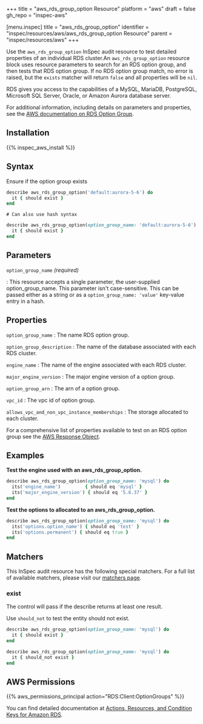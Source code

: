 +++
title = "aws_rds_group_option Resource"
platform = "aws"
draft = false
gh_repo = "inspec-aws"

[menu.inspec]
title = "aws_rds_group_option"
identifier = "inspec/resources/aws/aws_rds_group_option Resource"
parent = "inspec/resources/aws"
+++

Use the `aws_rds_group_option` InSpec audit resource to test detailed properties of an individual RDS cluster.An `aws_rds_group_option` resource block uses resource parameters to search for an RDS option group, and then tests that RDS option group.  If no RDS option group match, no error is raised, but the `exists` matcher will return `false` and all properties will be `nil`.

RDS gives you access to the capabilities of a MySQL, MariaDB, PostgreSQL, Microsoft SQL Server, Oracle, or Amazon Aurora database server.

For additional information, including details on parameters and properties, see the [AWS documentation on RDS Option Group](https://docs.aws.amazon.com/AWSCloudFormation/latest/UserGuide/aws-resource-rds-optiongroup.html).

## Installation

{{% inspec_aws_install %}}

## Syntax

Ensure if the option group exists

```ruby
describe aws_rds_group_option('default:aurora-5-6') do
  it { should exist }
end
```

    # Can also use hash syntax
```ruby
describe aws_rds_group_option(option_group_name: 'default:aurora-5-6') do
  it { should exist }
end
```

## Parameters

`option_group_name`  _(required)_

: This resource accepts a single parameter, the user-supplied option_group_name. This parameter isn't case-sensitive.
  This can be passed either as a string or as a `option_group_name: 'value'` key-value entry in a hash.

## Properties

`option_group_name`
: The name RDS option group.

`option_group_description`
: The name of the database associated with each RDS cluster.

`engine_name`
: The name of the engine associated with each RDS cluster.

`major_engine_version`
: The major engine version of a option group.

`option_group_arn`
: The arn of a option group.

`vpc_id`
: The vpc id of  option group.

`allows_vpc_and_non_vpc_instance_memberships`
: The storage allocated to each cluster.

For a comprehensive list of properties available to test on an RDS option group see the [AWS Response Object](https://docs.aws.amazon.com/sdk-for-ruby/v3/api/Aws/RDS/DBCluster.html).

## Examples

**Test the engine used with an aws_rds_group_option.**

```ruby
describe aws_rds_group_option(option_group_name: 'mysql') do
  its('engine_name')         { should eq 'mysql' }
  its('major_engine_version') { should eq '5.6.37' }
end
```

**Test the options to allocated to an aws_rds_group_option.**

```ruby
describe aws_rds_group_option(option_group_name: 'mysql') do
  its('options.option_name') { should eq 'test' }
  its('options.permanent') { should eq true }
end
```

## Matchers

This InSpec audit resource has the following special matchers. For a full list of available matchers, please visit our [matchers page](https://www.inspec.io/docs/reference/matchers/).

### exist

The control will pass if the describe returns at least one result.

Use `should_not` to test the entity should not exist.

```ruby
describe aws_rds_group_option(option_group_name: 'mysql') do
  it { should exist }
end
```

```ruby
describe aws_rds_group_option(option_group_name: 'mysql') do
  it { should_not exist }
end
```

## AWS Permissions

{{% aws_permissions_principal action="RDS:Client:OptionGroups" %}}

You can find detailed documentation at [Actions, Resources, and Condition Keys for Amazon RDS](https://docs.aws.amazon.com/IAM/latest/UserGuide/list_amazonrds.html).
